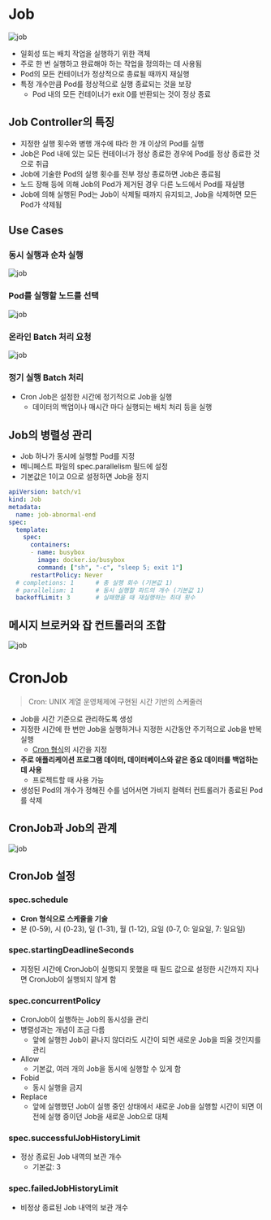 # Job

![job](https://github.com/seungwonbased/TIL/blob/main/K8s/assets/job1.png)

- 일회성 또는 배치 작업을 실행하기 위한 객체
- 주로 한 번 실행하고 완료해야 하는 작업을 정의하는 데 사용됨
- Pod의 모든 컨테이너가 정상적으로 종료될 때까지 재실행
- 특정 개수만큼 Pod를 정상적으로 실행 종료되는 것을 보장
	- Pod 내의 모든 컨테이너가 exit 0를 반환되는 것이 정상 종료

## Job Controller의 특징

- 지정한 실행 횟수와 병행 개수에 따라 한 개 이상의 Pod를 실행
- Job은 Pod 내에 있는 모든 컨테이너가 정상 종료한 경우에 Pod를 정상 종료한 것으로 취급
- Job에 기술한 Pod의 실행 횟수를 전부 정상 종료하면 Job은 종료됨
- 노드 장해 등에 의해 Job의 Pod가 제거된 경우 다른 노드에서 Pod를 재실행
- Job에 의해 실행된 Pod는 Job이 삭제될 때까지 유지되고, Job을 삭제하면 모든 Pod가 삭제됨

## Use Cases

### 동시 실행과 순차 실행

![job](https://github.com/seungwonbased/TIL/blob/main/K8s/assets/job2.png)

### Pod를 실행할 노드를 선택

![job](https://github.com/seungwonbased/TIL/blob/main/K8s/assets/job3.png)

### 온라인 Batch 처리 요청

![job](https://github.com/seungwonbased/TIL/blob/main/K8s/assets/job4.png)

### 정기 실행 Batch 처리

- Cron Job은 설정한 시간에 정기적으로 Job을 실행 
	- 데이터의 백업이나 매시간 마다 실행되는 배치 처리 등을 실행

## Job의 병렬성 관리

- Job 하나가 동시에 실행할 Pod를 지정
- 메니페스트 파일의 spec.parallelism 필드에 설정
- 기본값은 1이고 0으로 설정하면 Job을 정지

```yaml
apiVersion: batch/v1
kind: Job
metadata:
  name: job-abnormal-end
spec:
  template:
    spec:
      containers:
      - name: busybox
        image: docker.io/busybox
        command: ["sh", "-c", "sleep 5; exit 1"]  
      restartPolicy: Never
  # completions: 1      # 총 실행 회수 (기본값 1)
  # parallelism: 1      # 동시 실행할 파드의 개수 (기본값 1)
  backoffLimit: 3       # 실패했을 때 재실행하는 최대 횟수
```

## 메시지 브로커와 잡 컨트롤러의 조합

![job](https://github.com/seungwonbased/TIL/blob/main/K8s/assets/job5.png)

# CronJob

> Cron: UNIX 계열 운영체제에 구현된 시간 기반의 스케줄러

- Job을 시간 기준으로 관리하도록 생성
- 지정한 시간에 한 번만 Job을 실행하거나 지정한 시간동안 주기적으로 Job을 반복 실행
	- [Cron 형식](https://github.com/seungwonbased/TIL/blob/main/K8s/cron.md)의 시간을 지정
- **주로 애플리케이션 프로그램 데이터, 데이터베이스와 같은 중요 데이터를 백업하는 데 사용**
	- 프로젝트할 때 사용 가능
- 생성된 Pod의 개수가 정해진 수를 넘어서면 가비지 컬렉터 컨트롤러가 종료된 Pod를 삭제

## CronJob과 Job의 관계

![job](https://github.com/seungwonbased/TIL/blob/main/K8s/assets/job6.png)

## CronJob 설정
### spec.schedule

- **Cron 형식으로 스케줄을 기술**
- 분 (0-59), 시 (0-23), 일 (1-31), 월 (1-12), 요일 (0-7, 0: 일요일, 7: 일요일)

### spec.startingDeadlineSeconds

- 지정된 시간에 CronJob이 실행되지 못했을 때 필드 값으로 설정한 시간까지 지나면 CronJob이 실행되지 않게 함

### spec.concurrentPolicy

- CronJob이 실행하는 Job의 동시성을 관리
- 병렬성과는 개념이 조금 다름
	- 앞에 실행한 Job이 끝나지 않더라도 시간이 되면 새로운 Job을 띄울 것인지를 관리
- Allow
	- 기본값, 여러 개의 Job을 동시에 실행할 수 있게 함
- Fobid
	- 동시 실행을 금지
- Replace
	- 앞에 실행했던 Job이 실행 중인 상태에서 새로운 Job을 실행할 시간이 되면 이전에 실행 중이던 Job을 새로운 Job으로 대체

### spec.successfulJobHistoryLimit

- 정상 종료된 Job 내역의 보관 개수
	- 기본값: 3

### spec.failedJobHistoryLimit

- 비정상 종료된 Job 내역의 보관 개수
